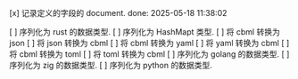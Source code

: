 

[x] 记录定义的字段的 document.  done: 2025-05-18 11:38:02

[ ] 序列化为 rust 的数据类型.
[ ] 序列化为 HashMapt 类型.
[ ] 将 cbml 转换为 json
[ ] 将 json 转换为 cbml
[ ] 将 cbml 转换为 yaml
[ ] 将 yaml 转换为 cbml
[ ] 将 cbml 转换为 toml
[ ] 将 toml 转换为 cbml
[ ] 序列化为 golang 的数据类型.
[ ] 序列化为 zig 的数据类型.
[ ] 序列化为 python 的数据类型.
